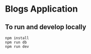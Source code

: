 # Blogs Application

## To run and develop locally

```shell
npm install
npm run db
npm run dev
```
